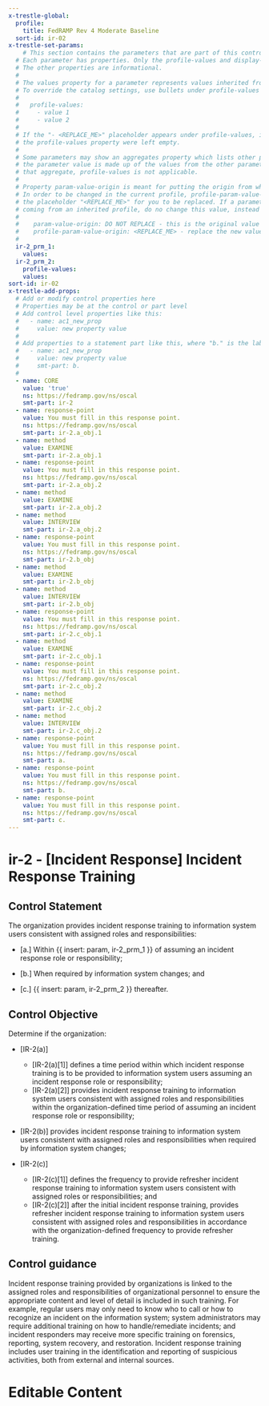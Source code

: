 ```yaml
---
x-trestle-global:
  profile:
    title: FedRAMP Rev 4 Moderate Baseline
  sort-id: ir-02
x-trestle-set-params:
    # This section contains the parameters that are part of this control.
  # Each parameter has properties. Only the profile-values and display-name properties are editable.
  # The other properties are informational.
  #
  # The values property for a parameter represents values inherited from the OSCAL catalog.
  # To override the catalog settings, use bullets under profile-values as shown below:
  #
  #   profile-values:
  #     - value 1
  #     - value 2
  #
  # If the "- <REPLACE_ME>" placeholder appears under profile-values, it is the same as if
  # the profile-values property were left empty.
  #
  # Some parameters may show an aggregates property which lists other parameters. This means
  # the parameter value is made up of the values from the other parameters. For parameters
  # that aggregate, profile-values is not applicable.
  #
  # Property param-value-origin is meant for putting the origin from where that parameter comes from.
  # In order to be changed in the current profile, profile-param-value-origin property will be displayed with
  # the placeholder "<REPLACE_ME>" for you to be replaced. If a parameter already has a param-value-origin
  # coming from an inherited profile, do no change this value, instead use profile-param-value-origin as follows:
  #
  #    param-value-origin: DO NOT REPLACE - this is the original value
  #    profile-param-value-origin: <REPLACE_ME> - replace the new value required HERE
  #
  ir-2_prm_1:
    values:
  ir-2_prm_2:
    profile-values:
    values:
sort-id: ir-02
x-trestle-add-props:
  # Add or modify control properties here
  # Properties may be at the control or part level
  # Add control level properties like this:
  #   - name: ac1_new_prop
  #     value: new property value
  #
  # Add properties to a statement part like this, where "b." is the label of the target statement part
  #   - name: ac1_new_prop
  #     value: new property value
  #     smt-part: b.
  #
  - name: CORE
    value: 'true'
    ns: https://fedramp.gov/ns/oscal
    smt-part: ir-2
  - name: response-point
    value: You must fill in this response point.
    ns: https://fedramp.gov/ns/oscal
    smt-part: ir-2.a_obj.1
  - name: method
    value: EXAMINE
    smt-part: ir-2.a_obj.1
  - name: response-point
    value: You must fill in this response point.
    ns: https://fedramp.gov/ns/oscal
    smt-part: ir-2.a_obj.2
  - name: method
    value: EXAMINE
    smt-part: ir-2.a_obj.2
  - name: method
    value: INTERVIEW
    smt-part: ir-2.a_obj.2
  - name: response-point
    value: You must fill in this response point.
    ns: https://fedramp.gov/ns/oscal
    smt-part: ir-2.b_obj
  - name: method
    value: EXAMINE
    smt-part: ir-2.b_obj
  - name: method
    value: INTERVIEW
    smt-part: ir-2.b_obj
  - name: response-point
    value: You must fill in this response point.
    ns: https://fedramp.gov/ns/oscal
    smt-part: ir-2.c_obj.1
  - name: method
    value: EXAMINE
    smt-part: ir-2.c_obj.1
  - name: response-point
    value: You must fill in this response point.
    ns: https://fedramp.gov/ns/oscal
    smt-part: ir-2.c_obj.2
  - name: method
    value: EXAMINE
    smt-part: ir-2.c_obj.2
  - name: method
    value: INTERVIEW
    smt-part: ir-2.c_obj.2
  - name: response-point
    value: You must fill in this response point.
    ns: https://fedramp.gov/ns/oscal
    smt-part: a.
  - name: response-point
    value: You must fill in this response point.
    ns: https://fedramp.gov/ns/oscal
    smt-part: b.
  - name: response-point
    value: You must fill in this response point.
    ns: https://fedramp.gov/ns/oscal
    smt-part: c.
---
```


# ir-2 - \[Incident Response\] Incident Response Training

## Control Statement

The organization provides incident response training to information system users consistent with assigned roles and responsibilities:

- \[a.\] Within {{ insert: param, ir-2_prm_1 }} of assuming an incident response role or responsibility;

- \[b.\] When required by information system changes; and

- \[c.\] {{ insert: param, ir-2_prm_2 }} thereafter.

## Control Objective

Determine if the organization:

- \[IR-2(a)\]

  - \[IR-2(a)[1]\] defines a time period within which incident response training is to be provided to information system users assuming an incident response role or responsibility;
  - \[IR-2(a)[2]\] provides incident response training to information system users consistent with assigned roles and responsibilities within the organization-defined time period of assuming an incident response role or responsibility;

- \[IR-2(b)\] provides incident response training to information system users consistent with assigned roles and responsibilities when required by information system changes;

- \[IR-2(c)\]

  - \[IR-2(c)[1]\] defines the frequency to provide refresher incident response training to information system users consistent with assigned roles or responsibilities; and
  - \[IR-2(c)[2]\] after the initial incident response training, provides refresher incident response training to information system users consistent with assigned roles and responsibilities in accordance with the organization-defined frequency to provide refresher training.

## Control guidance

Incident response training provided by organizations is linked to the assigned roles and responsibilities of organizational personnel to ensure the appropriate content and level of detail is included in such training. For example, regular users may only need to know who to call or how to recognize an incident on the information system; system administrators may require additional training on how to handle/remediate incidents; and incident responders may receive more specific training on forensics, reporting, system recovery, and restoration. Incident response training includes user training in the identification and reporting of suspicious activities, both from external and internal sources.

# Editable Content

<!-- Make additions and edits below -->
<!-- The above represents the contents of the control as received by the profile, prior to additions. -->
<!-- If the profile makes additions to the control, they will appear below. -->
<!-- The above markdown may not be edited but you may edit the content below, and/or introduce new additions to be made by the profile. -->
<!-- If there is a yaml header at the top, parameter values may be edited. Use --set-parameters to incorporate the changes during assembly. -->
<!-- The content here will then replace what is in the profile for this control, after running profile-assemble. -->
<!-- The added parts in the profile for this control are below.  You may edit them and/or add new ones. -->
<!-- Each addition must have a heading either of the form ## Control my_addition_name -->
<!-- or ## Part a. (where the a. refers to one of the control statement labels.) -->
<!-- "## Control" parts are new parts added after the statement part. -->
<!-- "## Part" parts are new parts added into the top-level statement part with that label. -->
<!-- Subparts may be added with nested hash levels of the form ### My Subpart Name -->
<!-- underneath the parent ## Control or ## Part being added -->
<!-- See https://oscal-compass.github.io/compliance-trestle/tutorials/ssp_profile_catalog_authoring/ssp_profile_catalog_authoring for guidance. -->
